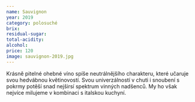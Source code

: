```yaml
---
name: Sauvignon
year: 2019
category: polosuché
brix: 
residual-sugar: 
total-acidity: 
alcohol: 
price: 120
image: sauvignon-2019.jpg
---
```


Krásně pitelné ohebné víno spíše neutrálnějšího charakteru, které učaruje svou hedvábnou květinovostí. Svou univerzálností v chuti i snoubení s pokrmy potěší snad nejširsí spektrum vinných nadšenců. My ho však nejvíce milujeme v kombinaci s italskou kuchyní.